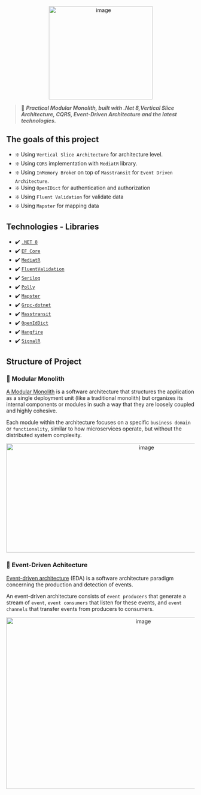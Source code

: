 <div align="center">
  <img width="277" height="249" alt="image" src="https://github.com/user-attachments/assets/aeb1531e-7966-4e2d-be63-fc96f90afe5e" />
</div>

>🤖 ***Practical Modular Monolith, built with .Net 8,Vertical Slice Architecture, CQRS, Event-Driven Architecture and the latest technologies.***

## The goals of this project
- ❇️ Using `Vertical Slice Architecture` for architecture level.
- ❇️ Using `CQRS` implementation with `MediatR` library.
- ❇️ Using `InMemory Broke`r on top of `Masstransit` for `Event Driven Architecture`.
- ❇️ Using `OpenIDict` for authentication and authorization
- ❇️ Using `Fluent Validation` for validate data
- ❇️ Using `Mapster` for mapping data


## Technologies - Libraries
- ✔️ [`.NET 8`](https://github.com/dotnet/aspnetcore)
- ✔️ [`EF Core`]()
- ✔️ [`MediatR`]()
- ✔️ [`FluentValidation`]()
- ✔️ [`Serilog`]()
- ✔️ [`Polly`]()
- ✔️ [`Mapster`]()
- ✔️ [`Grpc-dotnet`]()
- ✔️ [`Masstransit`]()
- ✔️ [`OpenIdDict`]()
- ✔️ [`Hangfire`]()
- ✔️ [`SignalR`]()

## Structure of Project
### 🧱 Modular Monolith

[A Modular Monolith]() is a software architecture that structures the application as a single deployment unit (like a traditional monolith) but organizes its internal components or modules in such a way that they are loosely coupled and highly cohesive.<br>

Each module within the architecture focuses on a specific `business domain` or `functionality`, similar to how microservices operate, but without the distributed system complexity.

<div align="center"> 
  <img width="734" height="291" alt="image" src="https://github.com/user-attachments/assets/f3ffad49-6fe6-4e4a-b148-4e1e7d39e8fc" />
</div>

### 🚀 Event-Driven Achitecture

[Event-driven architecture](https://learn.microsoft.com/en-us/azure/architecture/guide/architecture-styles/event-driven) (EDA) is a software architecture paradigm concerning the production and detection of events.<br>

An event-driven architecture consists of `event producers` that generate a stream of `event`, `event consumers` that listen for these events, and `event channels` that transfer events from producers to consumers.

<div align="center">
  <img width="717" height="458" alt="image" src="https://github.com/user-attachments/assets/5e177781-0243-4e1a-8f20-055679bf6392" />
</div>
